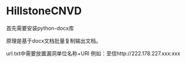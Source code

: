 # HillstoneCNVD
首先需要安装python-docx库

原理是基于docx文档批量复制输出文档。

url.txt中需要放置漏洞单位名称+URl    例如：至信http://222.178.227.xxx:xxx  

